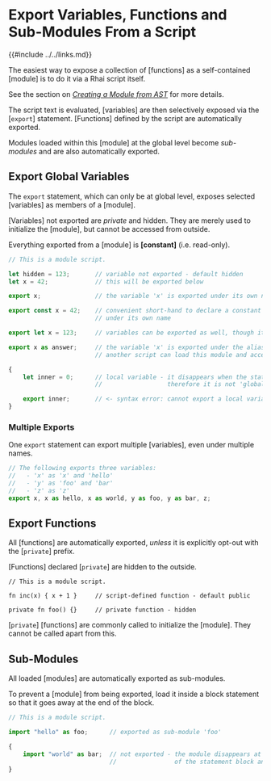Export Variables, Functions and Sub-Modules From a Script
========================================================

{{#include ../../links.md}}


The easiest way to expose a collection of [functions] as a self-contained [module] is to do it via a Rhai script itself.

See the section on [_Creating a Module from AST_]({{rootUrl}}/rust/modules/ast.md) for more details.

The script text is evaluated, [variables] are then selectively exposed via the [`export`] statement.
[Functions] defined by the script are automatically exported.

Modules loaded within this [module] at the global level become _sub-modules_ and are also automatically exported.


Export Global Variables
----------------------

The `export` statement, which can only be at global level, exposes selected [variables] as members of a [module].

[Variables] not exported are _private_ and hidden. They are merely used to initialize the [module],
but cannot be accessed from outside.

Everything exported from a [module] is **[constant]** (i.e. read-only).

```js
// This is a module script.

let hidden = 123;       // variable not exported - default hidden
let x = 42;             // this will be exported below

export x;               // the variable 'x' is exported under its own name

export const x = 42;    // convenient short-hand to declare a constant and export it
                        // under its own name

export let x = 123;     // variables can be exported as well, though it'll still be constant

export x as answer;     // the variable 'x' is exported under the alias 'answer'
                        // another script can load this module and access 'x' as 'module::answer'

{
    let inner = 0;      // local variable - it disappears when the statement block ends,
                        //                  therefore it is not 'global' and cannot be exported

    export inner;       // <- syntax error: cannot export a local variable
}
```

### Multiple Exports

One `export` statement can export multiple [variables], even under multiple names.

```js
// The following exports three variables:
//   - 'x' as 'x' and 'hello'
//   - 'y' as 'foo' and 'bar'
//   - 'z' as 'z'
export x, x as hello, x as world, y as foo, y as bar, z;
```


Export Functions
----------------

All [functions] are automatically exported, _unless_ it is explicitly opt-out with the [`private`] prefix.

[Functions] declared [`private`] are hidden to the outside.

```rust,no_run
// This is a module script.

fn inc(x) { x + 1 }     // script-defined function - default public

private fn foo() {}     // private function - hidden
```

[`private`] [functions] are commonly called to initialize the [module].
They cannot be called apart from this.


Sub-Modules
-----------

All loaded [modules] are automatically exported as sub-modules.

To prevent a [module] from being exported, load it inside a block statement so that it goes away at the
end of the block.

```js
// This is a module script.

import "hello" as foo;      // exported as sub-module 'foo'

{
    import "world" as bar;  // not exported - the module disappears at the end
                            //                of the statement block and is not 'global'
}
```
